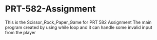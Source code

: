 # PRT-582-Assignment
This is the Scissor_Rock_Paper_Game for PRT 582 Assignment
The main program created by using while loop and it can handle some invalid input from the player
